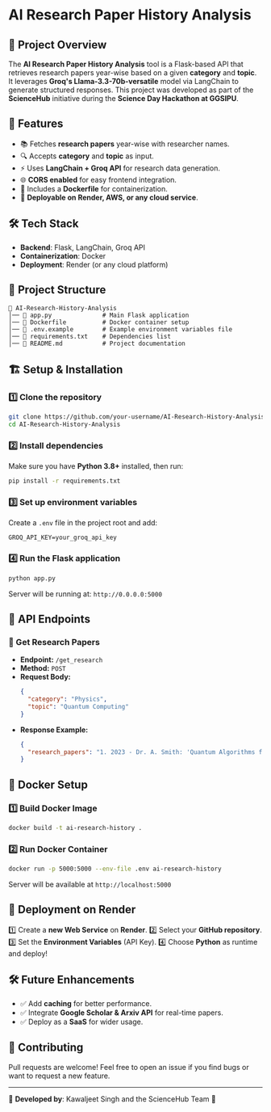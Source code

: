 # AI Research Paper History Analysis

## 📌 Project Overview
The **AI Research Paper History Analysis** tool is a Flask-based API that retrieves research papers year-wise based on a given **category** and **topic**. It leverages **Groq's Llama-3.3-70b-versatile** model via LangChain to generate structured responses. This project was developed as part of the **ScienceHub** initiative during the **Science Day Hackathon at GGSIPU**.

## 🚀 Features
- 📚 Fetches **research papers** year-wise with researcher names.
- 🔍 Accepts **category** and **topic** as input.
- ⚡ Uses **LangChain + Groq API** for research data generation.
- 🌐 **CORS enabled** for easy frontend integration.
- 🐳 Includes a **Dockerfile** for containerization.
- 🚀 **Deployable on Render, AWS, or any cloud service**.

## 🛠️ Tech Stack
- **Backend**: Flask, LangChain, Groq API
- **Containerization**: Docker
- **Deployment**: Render (or any cloud platform)

## 📂 Project Structure
```
📁 AI-Research-History-Analysis
│── 📄 app.py              # Main Flask application
│── 📄 Dockerfile          # Docker container setup
│── 📄 .env.example        # Example environment variables file
│── 📄 requirements.txt    # Dependencies list
│── 📄 README.md           # Project documentation
```

## 🏗️ Setup & Installation
### 1️⃣ Clone the repository
```bash
git clone https://github.com/your-username/AI-Research-History-Analysis.git
cd AI-Research-History-Analysis
```
### 2️⃣ Install dependencies
Make sure you have **Python 3.8+** installed, then run:
```bash
pip install -r requirements.txt
```
### 3️⃣ Set up environment variables
Create a `.env` file in the project root and add:
```env
GROQ_API_KEY=your_groq_api_key
```
### 4️⃣ Run the Flask application
```bash
python app.py
```
Server will be running at: `http://0.0.0.0:5000`

## 📡 API Endpoints
### 🔹 Get Research Papers
- **Endpoint:** `/get_research`
- **Method:** `POST`
- **Request Body:**
  ```json
  {
    "category": "Physics",
    "topic": "Quantum Computing"
  }
  ```
- **Response Example:**
  ```json
  {
    "research_papers": "1. 2023 - Dr. A. Smith: 'Quantum Algorithms for Optimization'\n2. 2022 - Prof. B. Kumar: 'Advancements in Quantum AI'"
  }
  ```

## 🐳 Docker Setup
### 1️⃣ Build Docker Image
```bash
docker build -t ai-research-history .
```
### 2️⃣ Run Docker Container
```bash
docker run -p 5000:5000 --env-file .env ai-research-history
```
Server will be available at `http://localhost:5000`

## 🚀 Deployment on Render
1️⃣ Create a **new Web Service** on **Render**.
2️⃣ Select your **GitHub repository**.
3️⃣ Set the **Environment Variables** (API Key).
4️⃣ Choose **Python** as runtime and deploy!

## 🛠️ Future Enhancements
- ✅ Add **caching** for better performance.
- ✅ Integrate **Google Scholar & Arxiv API** for real-time papers.
- ✅ Deploy as a **SaaS** for wider usage.

## 🤝 Contributing
Pull requests are welcome! Feel free to open an issue if you find bugs or want to request a new feature.

---

🌟 **Developed by**: Kawaljeet Singh and the ScienceHub Team 🚀

